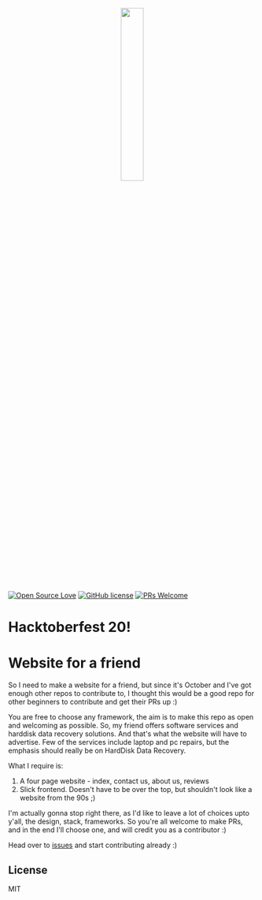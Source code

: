 <p align="center">
    <a href="https://hacktoberfest.digitalocean.com/">
        <img src="https://raw.githubusercontent.com/vinitshahdeo/Water-Monitoring-System/master/assets/Logo.svg" width="30%">
    </a>
</p>

[![Open Source Love](https://badges.frapsoft.com/os/v2/open-source.svg?v=103)](https://github.com/vinitshahdeo) [![GitHub license](https://img.shields.io/github/license/vinitshahdeo/HacktoberFest2K19?logo=GITHUB&style=flat)](https://github.com/vinitshahdeo/HacktoberFest2K19/blob/master/LICENSE) [![PRs Welcome](https://img.shields.io/badge/PRs-welcome-brightgreen.svg?style=flat&logo=git)](https://github.com/vinitshahdeo) 

# Hacktoberfest 20!

# Website for a friend

So I need to make a website for a friend, but since it's October and I've got enough other repos to contribute to, I thought this would be a good repo for other beginners to contribute and get their PRs up :)

You are free to choose any framework, the aim is to make this repo as open and welcoming as possible.
So, my friend offers software services and harddisk data recovery solutions. And that's what the website will have to advertise. 
Few of the services include laptop and pc repairs, but the emphasis should really be on HardDisk Data Recovery.

What I require is:
1) A four page website - index, contact us, about us, reviews
2) Slick frontend. Doesn't have to be over the top, but shouldn't look like a website from the 90s ;)

I'm actually gonna stop right there, as I'd like to leave a lot of choices upto y'all, the design, stack, frameworks.
So you're all welcome to make PRs, and in the end I'll choose one, and will credit you as a contributor :)

Head over to [issues](https://github.com/hot9cups/website-for-friend/issues) and start contributing already :)

License
----

MIT
